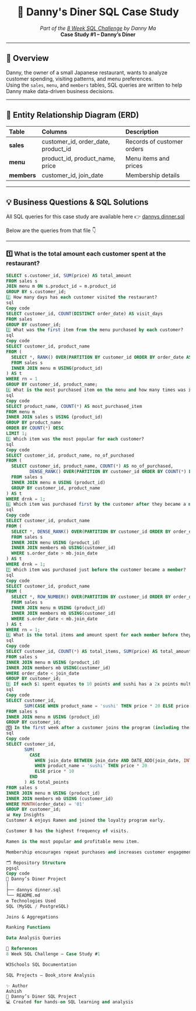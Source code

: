 <h1 align="center">🍜 Danny's Diner SQL Case Study</h1>

<p align="center">
  <i>Part of the <a href="https://8weeksqlchallenge.com/">8 Week SQL Challenge</a> by Danny Ma</i><br>
  <b>Case Study #1 – Danny’s Diner</b>
</p>

---

## 📘 Overview

Danny, the owner of a small Japanese restaurant, wants to analyze customer spending, visiting patterns, and menu preferences.  
Using the `sales`, `menu`, and `members` tables, SQL queries are written to help Danny make data-driven business decisions.

---

## 🧩 Entity Relationship Diagram (ERD)

| Table | Columns | Description |
|:--|:--|:--|
| **sales** | customer_id, order_date, product_id | Records of customer orders |
| **menu** | product_id, product_name, price | Menu items and prices |
| **members** | customer_id, join_date | Membership details |

---

## 💡 Business Questions & SQL Solutions

All SQL queries for this case study are available here 👉 [dannys dinner.sql](./dannys%20dinner.sql)

Below are the queries from that file 👇

---

### 1️⃣ What is the total amount each customer spent at the restaurant?

```sql
SELECT s.customer_id, SUM(price) AS total_amount
FROM sales s
JOIN menu m ON s.product_id = m.product_id
GROUP BY s.customer_id;
2️⃣ How many days has each customer visited the restaurant?
sql
Copy code
SELECT customer_id, COUNT(DISTINCT order_date) AS visit_days
FROM sales
GROUP BY customer_id;
3️⃣ What was the first item from the menu purchased by each customer?
sql
Copy code
SELECT customer_id, product_name 
FROM (
  SELECT *, RANK() OVER(PARTITION BY customer_id ORDER BY order_date ASC) AS rn
  FROM sales s 
  INNER JOIN menu m USING(product_id)
) AS t
WHERE rn = 1 
GROUP BY customer_id, product_name;
4️⃣ What is the most purchased item on the menu and how many times was it purchased by all customers?
sql
Copy code
SELECT product_name, COUNT(*) AS most_purchased_item
FROM menu m 
INNER JOIN sales s USING (product_id)
GROUP BY product_name
ORDER BY COUNT(*) DESC
LIMIT 1;
5️⃣ Which item was the most popular for each customer?
sql
Copy code
SELECT customer_id, product_name, no_of_purchased
FROM (
  SELECT customer_id, product_name, COUNT(*) AS no_of_purchased,
         DENSE_RANK() OVER(PARTITION BY customer_id ORDER BY COUNT(*) DESC) AS drnk
  FROM sales s 
  INNER JOIN menu m USING (product_id)
  GROUP BY customer_id, product_name
) AS t
WHERE drnk = 1;
6️⃣ Which item was purchased first by the customer after they became a member?
sql
Copy code
SELECT customer_id, product_name
FROM (
  SELECT *, DENSE_RANK() OVER(PARTITION BY customer_id ORDER BY order_date ASC) AS drnk
  FROM sales s 
  INNER JOIN menu USING (product_id)
  INNER JOIN members mb USING(customer_id)
  WHERE s.order_date > mb.join_date
) AS t
WHERE drnk = 1;
7️⃣ Which item was purchased just before the customer became a member?
sql
Copy code
SELECT customer_id, product_name
FROM (
  SELECT *, ROW_NUMBER() OVER(PARTITION BY customer_id ORDER BY order_date DESC) AS rn
  FROM sales s 
  INNER JOIN menu m USING (product_id)
  INNER JOIN members mb USING(customer_id)
  WHERE s.order_date < mb.join_date
) AS t
WHERE rn = 1;
8️⃣ What is the total items and amount spent for each member before they became a member?
sql
Copy code
SELECT customer_id, COUNT(*) AS total_items, SUM(price) AS total_amount_spent
FROM sales s 
INNER JOIN menu m USING (product_id)
INNER JOIN members mb USING(customer_id)
WHERE order_date < join_date
GROUP BY customer_id;
9️⃣ If each $1 spent equates to 10 points and sushi has a 2x points multiplier, how many points would each customer have?
sql
Copy code
SELECT customer_id,
       SUM(CASE WHEN product_name = 'sushi' THEN price * 20 ELSE price * 10 END) AS total_points
FROM sales s
INNER JOIN menu m USING (product_id)
GROUP BY customer_id;
🔟 In the first week after a customer joins the program (including their join date), they earn 2x points on all items — how many points do customer A and B have at the end of January?
sql
Copy code
SELECT customer_id,
       SUM(
         CASE
           WHEN join_date BETWEEN join_date AND DATE_ADD(join_date, INTERVAL 7 DAY) THEN price * 20
           WHEN product_name = 'sushi' THEN price * 20
           ELSE price * 10
         END
       ) AS total_points
FROM sales s
INNER JOIN menu m USING (product_id)
INNER JOIN members mb USING (customer_id)
WHERE MONTH(order_date) = '01'
GROUP BY customer_id;
📊 Key Insights
Customer A enjoys Ramen and joined the loyalty program early.

Customer B has the highest frequency of visits.

Ramen is the most popular and profitable menu item.

Membership encourages repeat purchases and increases customer engagement.

🗂️ Repository Structure
pgsql
Copy code
📁 Danny’s Diner Project
│
├── dannys dinner.sql
└── README.md
⚙️ Technologies Used
SQL (MySQL / PostgreSQL)

Joins & Aggregations

Ranking Functions

Data Analysis Queries

🔗 References
8 Week SQL Challenge – Case Study #1

W3Schools SQL Documentation

SQL Projects – Book_store Analysis

✨ Author
Ashish
📎 Danny’s Diner SQL Project
💻 Created for hands-on SQL learning and analysis
